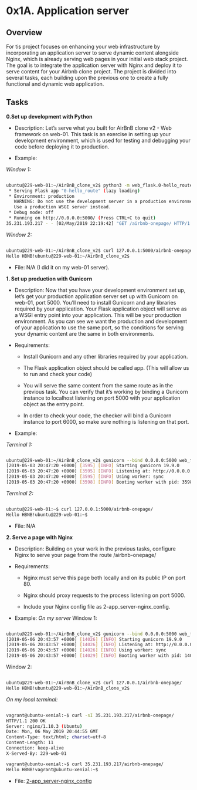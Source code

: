 <h1>0x1A. Application server</h1>

<h2>Overview</h2>

For tis project focuses on enhancing your web infrastructure by incorporating an application server to serve dynamic content alongside Nginx, which is already serving web pages in your initial web stack project. The goal is to integrate the application server with Nginx and deploy it to serve content for your Airbnb clone project. The project is divided into several tasks, each building upon the previous one to create a fully functional and dynamic web application.

<h2>Tasks</h2>

<b>0.Set up development with Python</b>

- Description: Let’s serve what you built for AirBnB clone v2 - Web framework on web-01. This task is an exercise in setting up your development environment, which is used for testing and debugging your code before deploying it to production.

- Example:

<i> Window 1:</i>

```bash

ubuntu@229-web-01:~/AirBnB_clone_v2$ python3 -m web_flask.0-hello_route
 * Serving Flask app "0-hello_route" (lazy loading)
 * Environment: production
   WARNING: Do not use the development server in a production environment.
   Use a production WSGI server instead.
 * Debug mode: off
 * Running on http://0.0.0.0:5000/ (Press CTRL+C to quit)
35.231.193.217 - - [02/May/2019 22:19:42] "GET /airbnb-onepage/ HTTP/1.1" 200 -

```

<i>Window 2:</i>

```bash

ubuntu@229-web-01:~/AirBnB_clone_v2$ curl 127.0.0.1:5000/airbnb-onepage/
Hello HBNB!ubuntu@229-web-01:~/AirBnB_clone_v2$

```


- File: N/A (I did it on my web-01 server).


<b>1. Set up production with Gunicorn</b>

- Description: Now that you have your development environment set up, let’s get your production application server set up with Gunicorn on web-01, port 5000. You’ll need to install Gunicorn and any libraries required by your application. Your Flask application object will serve as a WSGI entry point into your application. This will be your production environment. As you can see we want the production and development of your application to use the same port, so the conditions for serving your dynamic content are the same in both environments.

- Requirements:

	- Install Gunicorn and any other libraries required by your application.

	- The Flask application object should be called app. (This will allow us to run and check your code)

	- You will serve the same content from the same route as in the previous task. You can verify that it’s working by binding a Gunicorn instance to localhost listening on port 5000 with your application object as the entry point.

	- In order to check your code, the checker will bind a Gunicorn instance to port 6000, so make sure nothing is listening on that port.

- Example:

<i>Terminal 1:</i>
```bash

ubuntu@229-web-01:~/AirBnB_clone_v2$ gunicorn --bind 0.0.0.0:5000 web_flask.0-hello_route:app
[2019-05-03 20:47:20 +0000] [3595] [INFO] Starting gunicorn 19.9.0
[2019-05-03 20:47:20 +0000] [3595] [INFO] Listening at: http://0.0.0.0:5000 (3595)
[2019-05-03 20:47:20 +0000] [3595] [INFO] Using worker: sync
[2019-05-03 20:47:20 +0000] [3598] [INFO] Booting worker with pid: 3598

```

<i>Terminal 2:</i>

```bash

ubuntu@229-web-01:~$ curl 127.0.0.1:5000/airbnb-onepage/
Hello HBNB!ubuntu@229-web-01:~$

```


- File: N/A


<b>2. Serve a page with Nginx</b>

- Description: Building on your work in the previous tasks, configure Nginx to serve your page from the route /airbnb-onepage/

- Requirements:

	- Nginx must serve this page both locally and on its public IP on port 80.

	- Nginx should proxy requests to the process listening on port 5000.

	- Include your Nginx config file as 2-app_server-nginx_config.


- Example:
<i>On my server</i>
Window 1:
```bash

ubuntu@229-web-01:~/AirBnB_clone_v2$ gunicorn --bind 0.0.0.0:5000 web_flask.0-hello_route:app
[2019-05-06 20:43:57 +0000] [14026] [INFO] Starting gunicorn 19.9.0
[2019-05-06 20:43:57 +0000] [14026] [INFO] Listening at: http://0.0.0.0:5000 (14026)
[2019-05-06 20:43:57 +0000] [14026] [INFO] Using worker: sync
[2019-05-06 20:43:57 +0000] [14029] [INFO] Booting worker with pid: 14029

```
Window 2:

```bash

ubuntu@229-web-01:~/AirBnB_clone_v2$ curl 127.0.0.1/airbnb-onepage/
Hello HBNB!ubuntu@229-web-01:~/AirBnB_clone_v2$

```

<i>On my local terminal:</i>

```bash

vagrant@ubuntu-xenial:~$ curl -sI 35.231.193.217/airbnb-onepage/
HTTP/1.1 200 OK
Server: nginx/1.10.3 (Ubuntu)
Date: Mon, 06 May 2019 20:44:55 GMT
Content-Type: text/html; charset=utf-8
Content-Length: 11
Connection: keep-alive
X-Served-By: 229-web-01

vagrant@ubuntu-xenial:~$ curl 35.231.193.217/airbnb-onepage/
Hello HBNB!vagrant@ubuntu-xenial:~$

```


- File: [2-app_server-nginx_config](./2-app_server-nginx_config)
